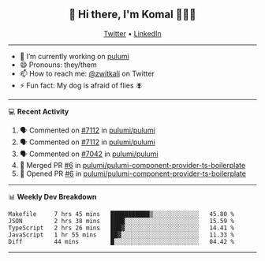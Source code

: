 <h2 align="center"> 👋 Hi there, I'm Komal 🧑🏾‍💻 </h2>
<p align="center">
    <a href="https://twitter.com/zwitkali">Twitter</a> •
    <a href="https://www.linkedin.com/in/komal-ali/">LinkedIn</a>
</p>

--------

- 🔭 I’m currently working on [pulumi](https://github.com/pulumi/pulumi)
- 😄 Pronouns: they/them
- 📫 How to reach me: [@zwitkali](https://twitter.com/zwitkali) on Twitter
- ⚡ Fun fact: My dog is afraid of flies 🪰

--------
💻 **Recent Activity**

<!--START_SECTION:activity-->
1. 🗣 Commented on [#7112](https://github.com/pulumi/pulumi/issues/7112) in [pulumi/pulumi](https://github.com/pulumi/pulumi)
2. 🗣 Commented on [#7112](https://github.com/pulumi/pulumi/issues/7112) in [pulumi/pulumi](https://github.com/pulumi/pulumi)
3. 🗣 Commented on [#7042](https://github.com/pulumi/pulumi/issues/7042) in [pulumi/pulumi](https://github.com/pulumi/pulumi)
4. 🎉 Merged PR [#6](https://github.com/pulumi/pulumi-component-provider-ts-boilerplate/pull/6) in [pulumi/pulumi-component-provider-ts-boilerplate](https://github.com/pulumi/pulumi-component-provider-ts-boilerplate)
5. 💪 Opened PR [#6](https://github.com/pulumi/pulumi-component-provider-ts-boilerplate/pull/6) in [pulumi/pulumi-component-provider-ts-boilerplate](https://github.com/pulumi/pulumi-component-provider-ts-boilerplate)
<!--END_SECTION:activity-->

--------

📊 **Weekly Dev Breakdown**
<!--START_SECTION:waka-->
```text
Makefile     7 hrs 45 mins   ███████████▒░░░░░░░░░░░░░   45.80 % 
JSON         2 hrs 38 mins   ████░░░░░░░░░░░░░░░░░░░░░   15.59 % 
TypeScript   2 hrs 26 mins   ███▓░░░░░░░░░░░░░░░░░░░░░   14.41 % 
JavaScript   1 hr 55 mins    ██▓░░░░░░░░░░░░░░░░░░░░░░   11.33 % 
Diff         44 mins         █░░░░░░░░░░░░░░░░░░░░░░░░   04.42 % 
```
<!--END_SECTION:waka-->

--------
